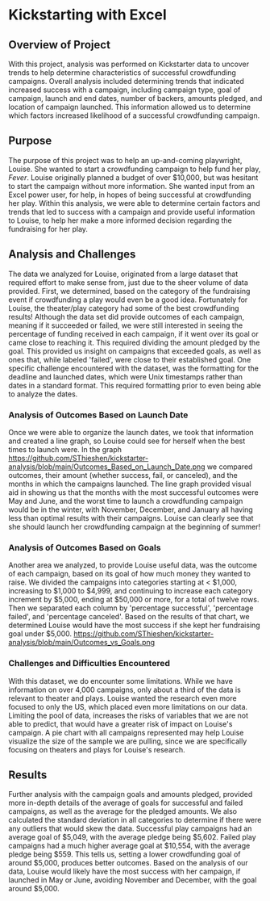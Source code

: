 # **Kickstarting with Excel**

## Overview of Project

With this project, analysis was performed on Kickstarter data to uncover trends to help determine characteristics of 
successful crowdfunding campaigns. Overall analysis included determining trends that indicated increased success with a campaign, 
including campaign type, goal of campaign, launch and end dates, number of backers, amounts pledged, and location of campaign launched. 
This information allowed us to determine which factors increased likelihood of a successful crowdfunding campaign.
          
## Purpose
         
The purpose of this project was to help an up-and-coming playwright, Louise. She wanted to start a crowdfunding campaign  to help fund
her play, *Fever*. Louise originally planned a budget of over $10,000, but was hesitant to start the campaign without more information.
She wanted input from an Excel power user, for help, in hopes of being successful at crowdfunding her play. Within this analysis, we 
were able to determine certain factors and trends that led to success with a campaign and provide useful information to Louise, to help
her make a more informed decision regarding the fundraising for her play.

## Analysis and Challenges
          
The data we analyzed for Louise, originated from a large dataset that required effort to make sense from, just due to the sheer volume
of data provided. First, we determined, based on the category of the fundraising event if crowdfunding a play would even be a good idea. 
Fortunately for Louise, the theater/play category had some of the best crowdfunding results! Although the data set did provide outcomes
of each campaign, meaning if it succeeded or failed, we were still interested in seeing the percentage of funding received in each 
campaign, if it went over its goal or came close to reaching it. This required dividing the amount pledged by the goal. This provided us
insight on campaigns that exceeded goals, as well as ones that, while labeled 'failed', were close to their established goal. One 
specific challenge encountered with the dataset, was the formatting for the deadline and launched dates, which were Unix timestamps 
rather than dates in a standard format. This required formatting prior to even being able to analyze the dates.
    
    
### Analysis of Outcomes Based on Launch Date

Once we were able to organize the launch dates, we took that information and created a line graph, so Louise could see for herself when 
the best times to launch were. In the graph https://github.com/SThieshen/kickstarter-analysis/blob/main/Outcomes_Based_on_Launch_Date.png
we compared outcomes, their amount (whether success, fail, or canceled), and the months in which the campaigns launched. The line graph 
provided visual aid in showing us that the months with the most successful outcomes were May and June, and the worst time to launch a 
crowdfunding campaign would be in the winter, with November, December, and January all having less than optimal results with their campaigns. 
Louise can clearly see that she should launch her crowdfunding campaign at the beginning of summer!

### Analysis of Outcomes Based on Goals
		
Another area we analyzed, to provide Louise useful data, was the outcome of each campaign, based on its goal of how much money they wanted
to raise. We divided the campaigns into categories starting at < $1,000, increasing to $1,000 to $4,999, and continuing to increase each 
category increment by $5,000, ending at $50,000 or more, for a total of twelve rows. Then we separated each column by 'percentage successful',
'percentage failed', and 'percentage canceled'. Based on the results of that chart, we determined Louise would have the most success if 
she kept her fundraising goal under $5,000. https://github.com/SThieshen/kickstarter-analysis/blob/main/Outcomes_vs_Goals.png 

### Challenges and Difficulties Encountered

With this dataset, we do encounter some limitations. While we have information on over 4,000 campaigns, only about a third of the data is
relevant to theater and plays. Louise wanted the research even more focused to only the US, which placed even more limitations on our data. 
Limiting the pool of data, increases the risks of variables that we are not able to predict, that would have a greater risk of impact on 
Louise's campaign. A pie chart with all campaigns represented may help Louise visualize the size of the sample we are pulling, since we 
are specifically focusing on theaters and plays for Louise's research.
	
## Results

Further analysis with the campaign goals and amounts pledged, provided more in-depth details of the average of goals for
	successful and failed campaigns, as well as the average for the pledged amounts. We also calculated the standard deviation in all 
	categories to determine if there were any outliers that would skew the data. Successful play campaigns had an average goal of 
	$5,049, with the average pledge being $5,602. Failed play campaigns had a much higher average goal at $10,554, with the average 
	pledge being $559. This tells us, setting a lower crowdfunding goal of around $5,000, produces better outcomes. Based on the 
	analysis of our data, Louise would likely have the most success with her campaign, if launched in May or June, avoiding November 
	and December, with the goal around $5,000.
